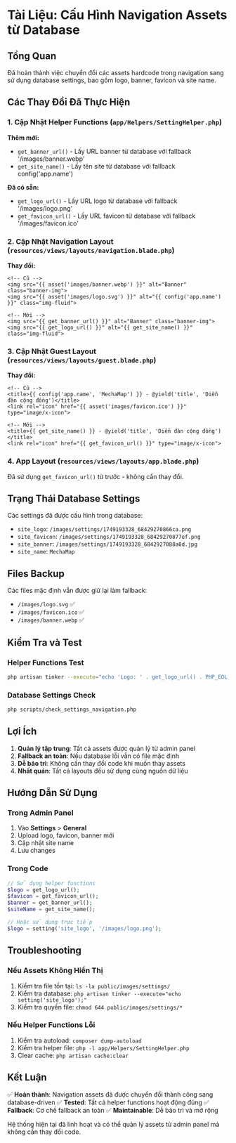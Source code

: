 # Tài Liệu: Cấu Hình Navigation Assets từ Database

## Tổng Quan
Đã hoàn thành việc chuyển đổi các assets hardcode trong navigation sang sử dụng database settings, bao gồm logo, banner, favicon và site name.

## Các Thay Đổi Đã Thực Hiện

### 1. Cập Nhật Helper Functions (`app/Helpers/SettingHelper.php`)

**Thêm mới:**
- `get_banner_url()` - Lấy URL banner từ database với fallback '/images/banner.webp'
- `get_site_name()` - Lấy tên site từ database với fallback config('app.name')

**Đã có sẵn:**
- `get_logo_url()` - Lấy URL logo từ database với fallback '/images/logo.png'
- `get_favicon_url()` - Lấy URL favicon từ database với fallback '/images/favicon.ico'

### 2. Cập Nhật Navigation Layout (`resources/views/layouts/navigation.blade.php`)

**Thay đổi:**
```blade
<!-- Cũ -->
<img src="{{ asset('images/banner.webp') }}" alt="Banner" class="banner-img">
<img src="{{ asset('images/logo.svg') }}" alt="{{ config('app.name') }}" class="img-fluid">

<!-- Mới -->
<img src="{{ get_banner_url() }}" alt="Banner" class="banner-img">
<img src="{{ get_logo_url() }}" alt="{{ get_site_name() }}" class="img-fluid">
```

### 3. Cập Nhật Guest Layout (`resources/views/layouts/guest.blade.php`)

**Thay đổi:**
```blade
<!-- Cũ -->
<title>{{ config('app.name', 'MechaMap') }} - @yield('title', 'Diễn đàn cộng đồng')</title>
<link rel="icon" href="{{ asset('images/favicon.ico') }}" type="image/x-icon">

<!-- Mới -->
<title>{{ get_site_name() }} - @yield('title', 'Diễn đàn cộng đồng')</title>
<link rel="icon" href="{{ get_favicon_url() }}" type="image/x-icon">
```

### 4. App Layout (`resources/views/layouts/app.blade.php`)
Đã sử dụng `get_favicon_url()` từ trước - không cần thay đổi.

## Trạng Thái Database Settings

Các settings đã được cấu hình trong database:
- `site_logo`: `/images/settings/1749193328_68429270866ca.png`
- `site_favicon`: `/images/settings/1749193328_68429270877ef.png`
- `site_banner`: `/images/settings/1749193328_6842927088a0d.jpg`
- `site_name`: `MechaMap`

## Files Backup

Các files mặc định vẫn được giữ lại làm fallback:
- `/images/logo.svg` ✅
- `/images/favicon.ico` ✅
- `/images/banner.webp` ✅

## Kiểm Tra và Test

### Helper Functions Test
```bash
php artisan tinker --execute="echo 'Logo: ' . get_logo_url() . PHP_EOL;"
```

### Database Settings Check
```bash
php scripts/check_settings_navigation.php
```

## Lợi Ích

1. **Quản lý tập trung**: Tất cả assets được quản lý từ admin panel
2. **Fallback an toàn**: Nếu database lỗi vẫn có file mặc định
3. **Dễ bảo trì**: Không cần thay đổi code khi muốn thay assets
4. **Nhất quán**: Tất cả layouts đều sử dụng cùng nguồn dữ liệu

## Hướng Dẫn Sử Dụng

### Trong Admin Panel
1. Vào **Settings** > **General**
2. Upload logo, favicon, banner mới
3. Cập nhật site name
4. Lưu changes

### Trong Code
```php
// Sử dụng helper functions
$logo = get_logo_url();
$favicon = get_favicon_url();
$banner = get_banner_url();
$siteName = get_site_name();

// Hoặc sử dụng trực tiếp
$logo = setting('site_logo', '/images/logo.png');
```

## Troubleshooting

### Nếu Assets Không Hiển Thị
1. Kiểm tra file tồn tại: `ls -la public/images/settings/`
2. Kiểm tra database: `php artisan tinker --execute="echo setting('site_logo');"`
3. Kiểm tra quyền file: `chmod 644 public/images/settings/*`

### Nếu Helper Functions Lỗi
1. Kiểm tra autoload: `composer dump-autoload`
2. Kiểm tra helper file: `php -l app/Helpers/SettingHelper.php`
3. Clear cache: `php artisan cache:clear`

## Kết Luận

✅ **Hoàn thành**: Navigation assets đã được chuyển đổi thành công sang database-driven
✅ **Tested**: Tất cả helper functions hoạt động đúng
✅ **Fallback**: Cơ chế fallback an toàn
✅ **Maintainable**: Dễ bảo trì và mở rộng

Hệ thống hiện tại đã linh hoạt và có thể quản lý assets từ admin panel mà không cần thay đổi code.
